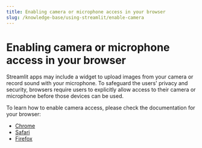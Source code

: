 ```yaml
---
title: Enabling camera or microphone access in your browser
slug: /knowledge-base/using-streamlit/enable-camera
---
```


# Enabling camera or microphone access in your browser

Streamlit apps may include a widget to upload images from your camera or record sound with your microphone. To
safeguard the users' privacy and security, browsers require users to explicitly allow access to their
camera or microphone before those devices can be used.

To learn how to enable camera access, please check the documentation for your browser:

- [Chrome](https://support.google.com/chrome/answer/2693767)
- [Safari](https://support.apple.com/guide/safari/websites-ibrwe2159f50/mac)
- [Firefox](https://support.mozilla.org/en-US/kb/how-manage-your-camera-and-microphone-permissions)
